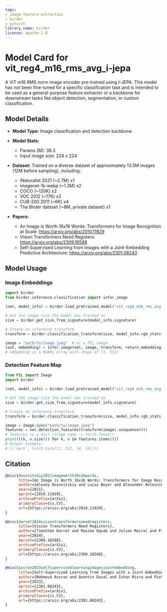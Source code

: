 ```yaml
---
tags:
- image-feature-extraction
- birder
- pytorch
library_name: birder
license: apache-2.0
---
```


# Model Card for vit_reg4_m16_rms_avg_i-jepa

A ViT m16 RMS norm image encoder pre-trained using I-JEPA. This model has *not* been fine-tuned for a specific classification task and is intended to be used as a general-purpose feature extractor or a backbone for downstream tasks like object detection, segmentation, or custom classification.

## Model Details

- **Model Type:** Image classification and detection backbone
- **Model Stats:**
    - Params (M): 38.3
    - Input image size: 224 x 224
- **Dataset:** Trained on a diverse dataset of approximately 13.5M images (12M before sampling), including:
    - iNaturalist 2021 (~2.7M) x1
    - imagenet-1k-webp (~1.3M) x2
    - COCO (~120K) x2
    - VOC 2012 (~17K) x2
    - CUB-200 2011 (~6K) x4
    - The Birder dataset (~8M, private dataset) x1

- **Papers:**
    - An Image is Worth 16x16 Words: Transformers for Image Recognition at Scale: <https://arxiv.org/abs/2010.11929>
    - Vision Transformers Need Registers: <https://arxiv.org/abs/2309.16588>
    - Self-Supervised Learning from Images with a Joint-Embedding Predictive Architecture: <https://arxiv.org/abs/2301.08243>

## Model Usage

### Image Embeddings

```python
import birder
from birder.inference.classification import infer_image

(net, model_info) = birder.load_pretrained_model("vit_reg4_m16_rms_avg_i-jepa", inference=True)

# Get the image size the model was trained on
size = birder.get_size_from_signature(model_info.signature)

# Create an inference transform
transform = birder.classification_transform(size, model_info.rgb_stats)

image = "path/to/image.jpeg"  # or a PIL image
(out, embedding) = infer_image(net, image, transform, return_embedding=True)
# embedding is a NumPy array with shape of (1, 512)
```

### Detection Feature Map

```python
from PIL import Image
import birder

(net, model_info) = birder.load_pretrained_model("vit_reg4_m16_rms_avg_i-jepa", inference=True)

# Get the image size the model was trained on
size = birder.get_size_from_signature(model_info.signature)

# Create an inference transform
transform = birder.classification_transform(size, model_info.rgb_stats)

image = Image.open("path/to/image.jpeg")
features = net.detection_features(transform(image).unsqueeze(0))
# features is a dict (stage name -> torch.Tensor)
print([(k, v.size()) for k, v in features.items()])
# Output example:
# [('neck', torch.Size([1, 512, 14, 14]))]
```

## Citation

```bibtex
@misc{dosovitskiy2021imageworth16x16words,
      title={An Image is Worth 16x16 Words: Transformers for Image Recognition at Scale},
      author={Alexey Dosovitskiy and Lucas Beyer and Alexander Kolesnikov and Dirk Weissenborn and Xiaohua Zhai and Thomas Unterthiner and Mostafa Dehghani and Matthias Minderer and Georg Heigold and Sylvain Gelly and Jakob Uszkoreit and Neil Houlsby},
      year={2021},
      eprint={2010.11929},
      archivePrefix={arXiv},
      primaryClass={cs.CV},
      url={https://arxiv.org/abs/2010.11929},
}

@misc{darcet2024visiontransformersneedregisters,
      title={Vision Transformers Need Registers},
      author={Timothée Darcet and Maxime Oquab and Julien Mairal and Piotr Bojanowski},
      year={2024},
      eprint={2309.16588},
      archivePrefix={arXiv},
      primaryClass={cs.CV},
      url={https://arxiv.org/abs/2309.16588},
}

@misc{assran2023selfsupervisedlearningimagesjointembedding,
      title={Self-Supervised Learning from Images with a Joint-Embedding Predictive Architecture},
      author={Mahmoud Assran and Quentin Duval and Ishan Misra and Piotr Bojanowski and Pascal Vincent and Michael Rabbat and Yann LeCun and Nicolas Ballas},
      year={2023},
      eprint={2301.08243},
      archivePrefix={arXiv},
      primaryClass={cs.CV},
      url={https://arxiv.org/abs/2301.08243},
}
```
